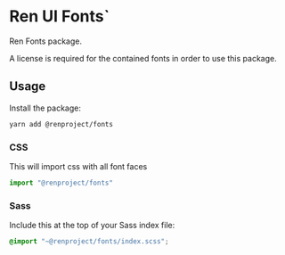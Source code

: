 # Ren UI Fonts`

Ren Fonts package.

A license is required for the contained fonts in order to use this package.

## Usage

Install the package:

```sh
yarn add @renproject/fonts
```

### CSS

This will import css with all font faces
```js
import "@renproject/fonts"
```



### Sass

Include this at the top of your Sass index file:

```scss
@import "~@renproject/fonts/index.scss";
```
